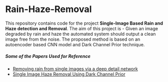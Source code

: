 # Rain-Haze-Removal

This repository contains code for the project **Single-Image Based Rain and Haze detection and Removal**. The aim of this project is - Given an image degraded by rain and haze the automated system should output a clean image free from the noise. The proposed method is based on an autoencoder based CNN model and Dark Channel Prior technique.  

##### Some of the Papers Used for Reference
- [Removing rain from single images via a deep detail network](https://xueyangfu.github.io/projects/cvpr2017.html)
- [Single Image Haze Removal Using Dark Channel Prior](http://kaiminghe.com/publications/cvpr09.pdf)

